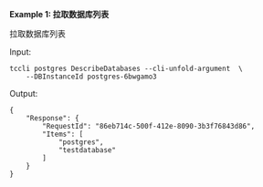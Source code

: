 **Example 1: 拉取数据库列表**

拉取数据库列表

Input: 

```
tccli postgres DescribeDatabases --cli-unfold-argument  \
    --DBInstanceId postgres-6bwgamo3
```

Output: 
```
{
    "Response": {
        "RequestId": "86eb714c-500f-412e-8090-3b3f76843d86",
        "Items": [
            "postgres",
            "testdatabase"
        ]
    }
}
```

